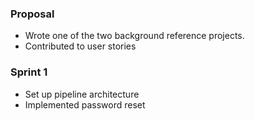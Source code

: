 ### Proposal

- Wrote one of the two background reference projects.
- Contributed to user stories

### Sprint 1

- Set up pipeline architecture
- Implemented password reset